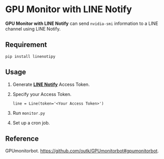 # GPU Monitor with LINE Notify

**GPU Monitor with LINE Notify** can send `nvidia-smi` information to a LINE channel using LINE Notify.

## Requirement
 ```
 pip install linenotipy
 ```
## Usage
1. Generate **[LINE Notify](https://notify-bot.line.me/en/)** Access Token. 

2. Specify your Access Token.
    ```
    line = Line(token='<Your Access Token>')
    ```

3. Run `monitor.py`

4. Set up a cron job. 

## Reference
GPUmonitorbot. https://github.com/outk/GPUmonitorbot#gpumonitorbot.

